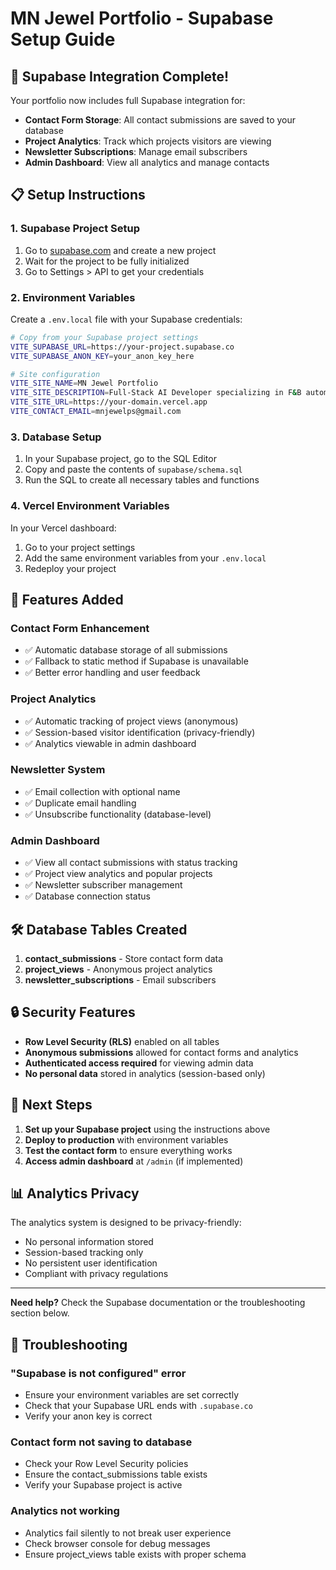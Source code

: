 # MN Jewel Portfolio - Supabase Setup Guide

## 🚀 Supabase Integration Complete!

Your portfolio now includes full Supabase integration for:
- **Contact Form Storage**: All contact submissions are saved to your database
- **Project Analytics**: Track which projects visitors are viewing
- **Newsletter Subscriptions**: Manage email subscribers
- **Admin Dashboard**: View all analytics and manage contacts

## 📋 Setup Instructions

### 1. Supabase Project Setup
1. Go to [supabase.com](https://supabase.com) and create a new project
2. Wait for the project to be fully initialized
3. Go to Settings > API to get your credentials

### 2. Environment Variables
Create a `.env.local` file with your Supabase credentials:

```bash
# Copy from your Supabase project settings
VITE_SUPABASE_URL=https://your-project.supabase.co
VITE_SUPABASE_ANON_KEY=your_anon_key_here

# Site configuration
VITE_SITE_NAME=MN Jewel Portfolio
VITE_SITE_DESCRIPTION=Full-Stack AI Developer specializing in F&B automation
VITE_SITE_URL=https://your-domain.vercel.app
VITE_CONTACT_EMAIL=mnjewelps@gmail.com
```

### 3. Database Setup
1. In your Supabase project, go to the SQL Editor
2. Copy and paste the contents of `supabase/schema.sql`
3. Run the SQL to create all necessary tables and functions

### 4. Vercel Environment Variables
In your Vercel dashboard:
1. Go to your project settings
2. Add the same environment variables from your `.env.local`
3. Redeploy your project

## 🔧 Features Added

### Contact Form Enhancement
- ✅ Automatic database storage of all submissions
- ✅ Fallback to static method if Supabase is unavailable
- ✅ Better error handling and user feedback

### Project Analytics
- ✅ Automatic tracking of project views (anonymous)
- ✅ Session-based visitor identification (privacy-friendly)
- ✅ Analytics viewable in admin dashboard

### Newsletter System
- ✅ Email collection with optional name
- ✅ Duplicate email handling
- ✅ Unsubscribe functionality (database-level)

### Admin Dashboard
- ✅ View all contact submissions with status tracking
- ✅ Project view analytics and popular projects
- ✅ Newsletter subscriber management
- ✅ Database connection status

## 🛠️ Database Tables Created

1. **contact_submissions** - Store contact form data
2. **project_views** - Anonymous project analytics
3. **newsletter_subscriptions** - Email subscribers

## 🔒 Security Features

- **Row Level Security (RLS)** enabled on all tables
- **Anonymous submissions** allowed for contact forms and analytics
- **Authenticated access required** for viewing admin data
- **No personal data** stored in analytics (session-based only)

## 🎯 Next Steps

1. **Set up your Supabase project** using the instructions above
2. **Deploy to production** with environment variables
3. **Test the contact form** to ensure everything works
4. **Access admin dashboard** at `/admin` (if implemented)

## 📊 Analytics Privacy

The analytics system is designed to be privacy-friendly:
- No personal information stored
- Session-based tracking only
- No persistent user identification
- Compliant with privacy regulations

---

**Need help?** Check the Supabase documentation or the troubleshooting section below.

## 🐛 Troubleshooting

### "Supabase is not configured" error
- Ensure your environment variables are set correctly
- Check that your Supabase URL ends with `.supabase.co`
- Verify your anon key is correct

### Contact form not saving to database
- Check your Row Level Security policies
- Ensure the contact_submissions table exists
- Verify your Supabase project is active

### Analytics not working
- Analytics fail silently to not break user experience
- Check browser console for debug messages
- Ensure project_views table exists with proper schema
